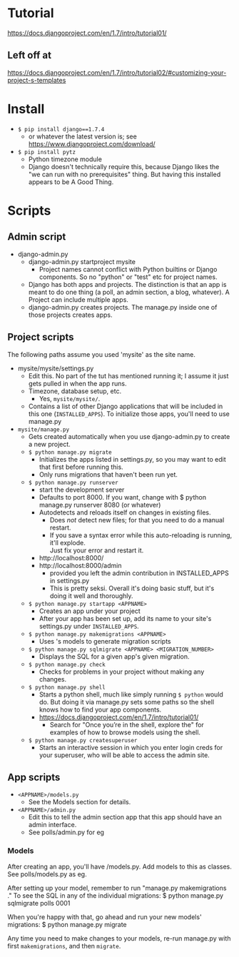 

# Tutorial
https://docs.djangoproject.com/en/1.7/intro/tutorial01/

## Left off at 
https://docs.djangoproject.com/en/1.7/intro/tutorial02/#customizing-your-project-s-templates

# Install
- `$ pip install django==1.7.4`
  - or whatever the latest version is; see https://www.djangoproject.com/download/
- `$ pip install pytz`
  - Python timezone module
  - Django doesn't technically require this, because Django likes the "we can run with no 
    prerequisites" thing.  But having this installed appears to be A Good Thing.

# Scripts

## Admin script
- django-admin.py
  - django-admin.py startproject mysite
    - Project names cannot conflict with Python builtins or Django components.  So no 
      "python" or "test" etc for project names.
  - Django has both apps and projects.  The distinction is that an app is meant to do one 
    thing (a poll, an admin section, a blog, whatever).  A Project can include multiple 
    apps.
  - django-admin.py creates projects.  The manage.py inside one of those projects creates 
    apps.

## Project scripts
The following paths assume you used 'mysite' as the site name.

- mysite/mysite/settings.py
  - Edit this.  No part of the tut has mentioned running it; I assume it just gets pulled 
    in when the app runs.
  - Timezone, database setup, etc.
    - Yes, `mysite/mysite/`.
  - Contains a list of other Django applications that will be included in this one 
    (`INSTALLED_APPS`).  To initialize those apps, you'll need to use manage.py
- `mysite/manage.py`
  - Gets created automatically when you use django-admin.py to create a new project.
  - `$ python manage.py migrate`
    - Initializes the apps listed in settings.py, so you may want to edit that first 
      before running this.
    - Only runs migrations that haven't been run yet.
  - `$ python manage.py runserver`
    - start the development server
    - Defaults to port 8000.  If you want, change with $ python manage.py runserver 8080 
      (or whatever)
    - Autodetects and reloads itself on changes in existing files.
      - Does _not_ detect new files; for that you need to do a manual restart.
      - If you save a syntax error while this auto-reloading is running, it'll explode.  
        Just fix your error and restart it.
    - http://localhost:8000/
    - http://localhost:8000/admin
      - provided you left the admin contribution in INSTALLED_APPS in settings.py
      - This is pretty seksi.  Overall it's doing basic stuff, but it's doing it well and 
        thoroughly.
  - `$ python manage.py startapp <APPNAME>`
    - Creates an app under your project
    - After your app has been set up, add its name to your site's settings.py under 
      `INSTALLED_APPS`.
  - `$ python manage.py makemigrations <APPNAME>`
    - Uses <APPNAME>'s models to generate migration scripts
  - `$ python manage.py sqlmigrate <APPNAME> <MIGRATION_NUMBER>`
    - Displays the SQL for a given app's given migration.
  - `$ python manage.py check`
    - Checks for problems in your project without making any changes.
  - `$ python manage.py shell`
    - Starts a python shell, much like simply running `$ python` would do.  But doing it 
      via manage.py sets some paths so the shell knows how to find your app components.
    - https://docs.djangoproject.com/en/1.7/intro/tutorial01/
      - Search for "Once you’re in the shell, explore the" for examples of how to browse 
        models using the shell.
  - `$ python manage.py createsuperuser`
    - Starts an interactive session in which you enter login creds for your superuser, who 
      will be able to access the admin site.

## App scripts
- `<APPNAME>/models.py`
  - See the Models section for details.
- `<APPNAME>/admin.py`
  - Edit this to tell the admin section app that this app should have an admin interface.
  - See polls/admin.py for eg

### Models
After creating an app, you'll have <APPNAME>/models.py.  Add models to this as classes.  
See polls/models.py as eg.

After setting up your model, remember to run "manage.py makemigrations <APPNAME>."  To see 
the SQL in any of the individual migrations:
    $ python manage.py sqlmigrate polls 0001

When you're happy with that, go ahead and run your new models' migrations:
    $ python manage.py migrate

Any time you need to make changes to your models, re-run manage.py with first 
`makemigrations`, and then `migrate`.

